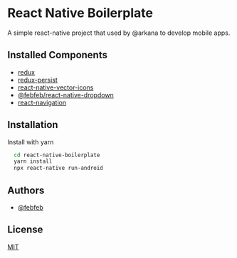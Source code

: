 
# React Native Boilerplate

A simple react-native project that used by @arkana to develop mobile apps.


## Installed Components

- [redux](https://github.com/reduxjs/redux)
- [redux-persist](https://github.com/rt2zz/redux-persist)
- [react-native-vector-icons](https://github.com/oblador/react-native-vector-icons)
- [@febfeb/react-native-dropdown](https://github.com/febfeb/react-native-dropdown)
- [react-navigation](https://github.com/react-navigation/react-navigation)


## Installation

Install with yarn

```bash
  cd react-native-boilerplate
  yarn install
  npx react-native run-android
```
    
## Authors

- [@febfeb](https://www.gitlab.com/febfeb)


## License

[MIT](https://choosealicense.com/licenses/mit/)

